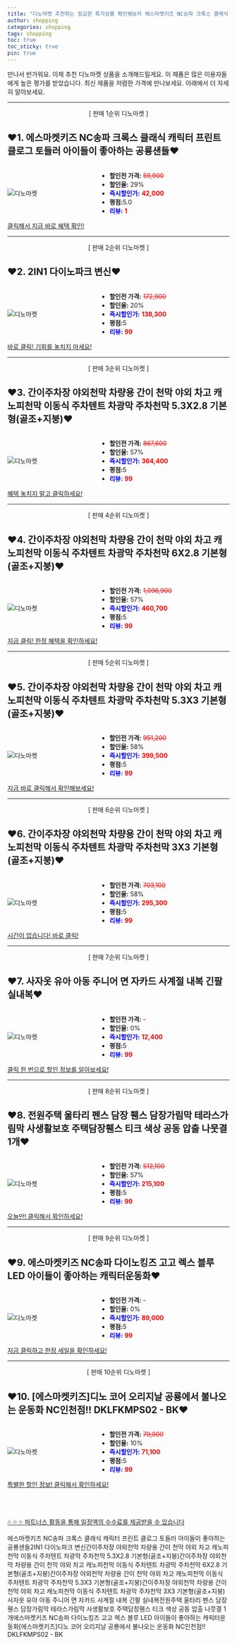 ```yaml
---
title: "디노마켓 추천하는 정교한 특가상품 확인해보자 에스마켓키즈 NC송파 크록스 클래식 캐릭터"
author: shopping
categories: shopping
tags: shopping
toc: true
toc_sticky: true
pin: true
---
```

만나서 반가워요. 이제 추천 디노마켓 상품을 소개해드릴게요. 이 제품은 많은 이용자들에게 높은 평가를 받았습니다. 최신 제품을 저렴한 가격에 만나보세요. 아래에서 더 자세히 알아보세요.

---
<p class="toplist" style="margin: 0 auto; display: block; width: fit-content;">[ 판매 1순위 디노마켓 ]</p>

<h2><strong>❤️1. 에스마켓키즈 NC송파 크록스 클래식 캐릭터 프린트 클로그 토들러 아이들이 좋아하는 공룡샌들❤️</strong></h2>

<div style="display: flex; align-items: center;">
    <div style="flex: 0.4;">
        <img src="https://thumbnail8.coupangcdn.com/thumbnails/remote/230x230ex/image/vendor_inventory/fd18/09a01ab1c31a09206f628aefee9e31163eebdc185f71a2b8bb570fb439d7.jpg" alt="디노마켓" style="max-width: 100%;">
    </div>
    <div style="flex: 0.6; margin-left: 10px;">
        <ul>
            <li><strong>할인전 가격:</strong> <del style="color: red;">59,900</del></li>
            <li><strong>할인율:</strong> 29%</li>
            <li><span style='color:blue'><strong>즉시할인가:</strong></span> <span style='color:red'><strong>42,000</strong></span></li>
            <li><strong>평점:</strong>5.0</li>
            <li><span style='color:blue'><strong>리뷰:</strong></span> <span style='color:red'><strong>1</strong></span></li>
        </ul>
    </div>
</div>
<div class="center">
    <a href="https://selin100587001.github.io?lptag=AF9450613&subid=githubio&pageKey=7872388421&traceid=V0-153&itemId=21508887594&vendorItemId=88562403983" class="myButton">
        클릭해서 지금 바로 혜택 확인!
    </a>
</div>


---
<p class="toplist" style="margin: 0 auto; display: block; width: fit-content;">[ 판매 2순위 디노마켓 ]</p>

<h2><strong>❤️2. 2IN1 다이노파크 변신❤️</strong></h2>

<div style="display: flex; align-items: center;">
    <div style="flex: 0.4;">
        <img src="https://thumbnail6.coupangcdn.com/thumbnails/remote/230x230ex/image/vendor_inventory/535b/c090d51d6e36c28f3e8d283c548c45473054a08efe770775b37947f90086.jpg" alt="디노마켓" style="max-width: 100%;">
    </div>
    <div style="flex: 0.6; margin-left: 10px;">
        <ul>
            <li><strong>할인전 가격:</strong> <del style="color: red;">172,900</del></li>
            <li><strong>할인율:</strong> 20%</li>
            <li><span style='color:blue'><strong>즉시할인가:</strong></span> <span style='color:red'><strong>138,300</strong></span></li>
            <li><strong>평점:</strong>5</li>
            <li><span style='color:blue'><strong>리뷰:</strong></span> <span style='color:red'><strong>99</strong></span></li>
        </ul>
    </div>
</div>
<div class="center">
    <a href="https://selin100587001.github.io?lptag=AF9450613&subid=githubio&pageKey=7814705988&traceid=V0-153&itemId=21207348543&vendorItemId=88268570646" class="myButton">
        바로 클릭! 기회를 놓치지 마세요!
    </a>
</div>


---
<p class="toplist" style="margin: 0 auto; display: block; width: fit-content;">[ 판매 3순위 디노마켓 ]</p>

<h2><strong>❤️3. 간이주차장 야외천막 차량용 간이 천막 야외 차고 캐노피천막 이동식 주차텐트 차광막 주차천막 5.3X2.8 기본형(골조+지붕)❤️</strong></h2>

<div style="display: flex; align-items: center;">
    <div style="flex: 0.4;">
        <img src="https://thumbnail9.coupangcdn.com/thumbnails/remote/230x230ex/image/vendor_inventory/3a3a/56bb58c5c7f74b6ee0238337e3847434489f19cf49f607239b402f0e7689.jpg" alt="디노마켓" style="max-width: 100%;">
    </div>
    <div style="flex: 0.6; margin-left: 10px;">
        <ul>
            <li><strong>할인전 가격:</strong> <del style="color: red;">867,600</del></li>
            <li><strong>할인율:</strong> 57%</li>
            <li><span style='color:blue'><strong>즉시할인가:</strong></span> <span style='color:red'><strong>364,400</strong></span></li>
            <li><strong>평점:</strong>5</li>
            <li><span style='color:blue'><strong>리뷰:</strong></span> <span style='color:red'><strong>99</strong></span></li>
        </ul>
    </div>
</div>
<div class="center">
    <a href="https://selin100587001.github.io?lptag=AF9450613&subid=githubio&pageKey=7997036168&traceid=V0-153&itemId=22248955453&vendorItemId=89255701512" class="myButton">
        혜택 놓치지 말고 클릭하세요!
    </a>
</div>


---
<p class="toplist" style="margin: 0 auto; display: block; width: fit-content;">[ 판매 4순위 디노마켓 ]</p>

<h2><strong>❤️4. 간이주차장 야외천막 차량용 간이 천막 야외 차고 캐노피천막 이동식 주차텐트 차광막 주차천막 6X2.8 기본형(골조+지붕)❤️</strong></h2>

<div style="display: flex; align-items: center;">
    <div style="flex: 0.4;">
        <img src="https://thumbnail9.coupangcdn.com/thumbnails/remote/230x230ex/image/vendor_inventory/3a3a/56bb58c5c7f74b6ee0238337e3847434489f19cf49f607239b402f0e7689.jpg" alt="디노마켓" style="max-width: 100%;">
    </div>
    <div style="flex: 0.6; margin-left: 10px;">
        <ul>
            <li><strong>할인전 가격:</strong> <del style="color: red;">1,096,900</del></li>
            <li><strong>할인율:</strong> 57%</li>
            <li><span style='color:blue'><strong>즉시할인가:</strong></span> <span style='color:red'><strong>460,700</strong></span></li>
            <li><strong>평점:</strong>5</li>
            <li><span style='color:blue'><strong>리뷰:</strong></span> <span style='color:red'><strong>99</strong></span></li>
        </ul>
    </div>
</div>
<div class="center">
    <a href="https://selin100587001.github.io?lptag=AF9450613&subid=githubio&pageKey=7997036168&traceid=V0-153&itemId=22248955451&vendorItemId=89255701557" class="myButton">
        지금 클릭! 한정 혜택을 확인하세요!
    </a>
</div>


---
<p class="toplist" style="margin: 0 auto; display: block; width: fit-content;">[ 판매 5순위 디노마켓 ]</p>

<h2><strong>❤️5. 간이주차장 야외천막 차량용 간이 천막 야외 차고 캐노피천막 이동식 주차텐트 차광막 주차천막 5.3X3 기본형(골조+지붕)❤️</strong></h2>

<div style="display: flex; align-items: center;">
    <div style="flex: 0.4;">
        <img src="https://thumbnail9.coupangcdn.com/thumbnails/remote/230x230ex/image/vendor_inventory/3a3a/56bb58c5c7f74b6ee0238337e3847434489f19cf49f607239b402f0e7689.jpg" alt="디노마켓" style="max-width: 100%;">
    </div>
    <div style="flex: 0.6; margin-left: 10px;">
        <ul>
            <li><strong>할인전 가격:</strong> <del style="color: red;">951,200</del></li>
            <li><strong>할인율:</strong> 58%</li>
            <li><span style='color:blue'><strong>즉시할인가:</strong></span> <span style='color:red'><strong>399,500</strong></span></li>
            <li><strong>평점:</strong>5</li>
            <li><span style='color:blue'><strong>리뷰:</strong></span> <span style='color:red'><strong>99</strong></span></li>
        </ul>
    </div>
</div>
<div class="center">
    <a href="https://selin100587001.github.io?lptag=AF9450613&subid=githubio&pageKey=7997036168&traceid=V0-153&itemId=22248955456&vendorItemId=89255701565" class="myButton">
        지금 바로 클릭해서 확인해보세요!
    </a>
</div>


---
<p class="toplist" style="margin: 0 auto; display: block; width: fit-content;">[ 판매 6순위 디노마켓 ]</p>

<h2><strong>❤️6. 간이주차장 야외천막 차량용 간이 천막 야외 차고 캐노피천막 이동식 주차텐트 차광막 주차천막 3X3 기본형(골조+지붕)❤️</strong></h2>

<div style="display: flex; align-items: center;">
    <div style="flex: 0.4;">
        <img src="https://thumbnail9.coupangcdn.com/thumbnails/remote/230x230ex/image/vendor_inventory/3a3a/56bb58c5c7f74b6ee0238337e3847434489f19cf49f607239b402f0e7689.jpg" alt="디노마켓" style="max-width: 100%;">
    </div>
    <div style="flex: 0.6; margin-left: 10px;">
        <ul>
            <li><strong>할인전 가격:</strong> <del style="color: red;">703,100</del></li>
            <li><strong>할인율:</strong> 58%</li>
            <li><span style='color:blue'><strong>즉시할인가:</strong></span> <span style='color:red'><strong>295,300</strong></span></li>
            <li><strong>평점:</strong>5</li>
            <li><span style='color:blue'><strong>리뷰:</strong></span> <span style='color:red'><strong>99</strong></span></li>
        </ul>
    </div>
</div>
<div class="center">
    <a href="https://selin100587001.github.io?lptag=AF9450613&subid=githubio&pageKey=7997036168&traceid=V0-153&itemId=22248955442&vendorItemId=89255701658" class="myButton">
        시간이 없습니다! 바로 클릭!
    </a>
</div>


---
<p class="toplist" style="margin: 0 auto; display: block; width: fit-content;">[ 판매 7순위 디노마켓 ]</p>

<h2><strong>❤️7. 사자옷 유아 아동 주니어 면 자카드 사계절 내복 긴팔 실내복❤️</strong></h2>

<div style="display: flex; align-items: center;">
    <div style="flex: 0.4;">
        <img src="https://thumbnail7.coupangcdn.com/thumbnails/remote/230x230ex/image/vendor_inventory/4956/ae7c81bc9186954bd344ff205c153f288e8ee53b5f013de93adb2136ca3a.jpg" alt="디노마켓" style="max-width: 100%;">
    </div>
    <div style="flex: 0.6; margin-left: 10px;">
        <ul>
            <li><strong>할인전 가격:</strong> <del style="color: red;">-</del></li>
            <li><strong>할인율:</strong> 0%</li>
            <li><span style='color:blue'><strong>즉시할인가:</strong></span> <span style='color:red'><strong>12,400</strong></span></li>
            <li><strong>평점:</strong>5</li>
            <li><span style='color:blue'><strong>리뷰:</strong></span> <span style='color:red'><strong>99</strong></span></li>
        </ul>
    </div>
</div>
<div class="center">
    <a href="https://selin100587001.github.io?lptag=AF9450613&subid=githubio&pageKey=6308452185&traceid=V0-153&itemId=13080854567&vendorItemId=80342456142" class="myButton">
        클릭 한 번으로 할인 정보를 알아보세요!
    </a>
</div>


---
<p class="toplist" style="margin: 0 auto; display: block; width: fit-content;">[ 판매 8순위 디노마켓 ]</p>

<h2><strong>❤️8. 전원주택 울타리 펜스 담장 휀스 담장가림막 테라스가림막 사생활보호 주택담장휀스 티크 색상 공동 압출 나뭇결 1개❤️</strong></h2>

<div style="display: flex; align-items: center;">
    <div style="flex: 0.4;">
        <img src="https://thumbnail8.coupangcdn.com/thumbnails/remote/230x230ex/image/vendor_inventory/5f2f/005f364fc514673a3acd33d9042488cc7e9dceede817d4e8896e05aa93d6.jpg" alt="디노마켓" style="max-width: 100%;">
    </div>
    <div style="flex: 0.6; margin-left: 10px;">
        <ul>
            <li><strong>할인전 가격:</strong> <del style="color: red;">512,100</del></li>
            <li><strong>할인율:</strong> 57%</li>
            <li><span style='color:blue'><strong>즉시할인가:</strong></span> <span style='color:red'><strong>215,100</strong></span></li>
            <li><strong>평점:</strong>5</li>
            <li><span style='color:blue'><strong>리뷰:</strong></span> <span style='color:red'><strong>99</strong></span></li>
        </ul>
    </div>
</div>
<div class="center">
    <a href="https://selin100587001.github.io?lptag=AF9450613&subid=githubio&pageKey=7996974023&traceid=V0-153&itemId=22248525224&vendorItemId=89255697508" class="myButton">
        오늘만! 클릭해서 확인하세요!
    </a>
</div>


---
<p class="toplist" style="margin: 0 auto; display: block; width: fit-content;">[ 판매 9순위 디노마켓 ]</p>

<h2><strong>❤️9. 에스마켓키즈 NC송파 다이노킹즈 고고 렉스 블루 LED 아이들이 좋아하는 캐릭터운동화❤️</strong></h2>

<div style="display: flex; align-items: center;">
    <div style="flex: 0.4;">
        <img src="https://thumbnail9.coupangcdn.com/thumbnails/remote/230x230ex/image/vendor_inventory/5e1e/bc6cdd27f1eab50179739da6b9f7f5fd9e875c543f5a981edf31f27b7e6d.jpeg" alt="디노마켓" style="max-width: 100%;">
    </div>
    <div style="flex: 0.6; margin-left: 10px;">
        <ul>
            <li><strong>할인전 가격:</strong> <del style="color: red;">-</del></li>
            <li><strong>할인율:</strong> 0%</li>
            <li><span style='color:blue'><strong>즉시할인가:</strong></span> <span style='color:red'><strong>89,000</strong></span></li>
            <li><strong>평점:</strong>5</li>
            <li><span style='color:blue'><strong>리뷰:</strong></span> <span style='color:red'><strong>99</strong></span></li>
        </ul>
    </div>
</div>
<div class="center">
    <a href="https://selin100587001.github.io?lptag=AF9450613&subid=githubio&pageKey=8078537099&traceid=V0-153&itemId=22770273986&vendorItemId=89805390548" class="myButton">
        지금 클릭하고 한정 세일을 확인하세요!
    </a>
</div>


---
<p class="toplist" style="margin: 0 auto; display: block; width: fit-content;">[ 판매 10순위 디노마켓 ]</p>

<h2><strong>❤️10. [에스마켓키즈]디노 코어 오리지날 공룡에서 불나오는 운동화 NC인천점!! DKLFKMPS02 - BK❤️</strong></h2>

<div style="display: flex; align-items: center;">
    <div style="flex: 0.4;">
        <img src="https://thumbnail8.coupangcdn.com/thumbnails/remote/230x230ex/image/vendor_inventory/e726/8f297cb578ce79a06106bf4a5cfd02e2f6e296c400c7eb7845fabe9e8135.jpg" alt="디노마켓" style="max-width: 100%;">
    </div>
    <div style="flex: 0.6; margin-left: 10px;">
        <ul>
            <li><strong>할인전 가격:</strong> <del style="color: red;">79,000</del></li>
            <li><strong>할인율:</strong> 10%</li>
            <li><span style='color:blue'><strong>즉시할인가:</strong></span> <span style='color:red'><strong>71,100</strong></span></li>
            <li><strong>평점:</strong>5</li>
            <li><span style='color:blue'><strong>리뷰:</strong></span> <span style='color:red'><strong>99</strong></span></li>
        </ul>
    </div>
</div>
<div class="center">
    <a href="https://selin100587001.github.io?lptag=AF9450613&subid=githubio&pageKey=7623533367&traceid=V0-153&itemId=20217143057&vendorItemId=87306872035" class="myButton">
        특별한 할인 정보! 클릭해서 확인하세요!
    </a>
</div>

<br><br><br>[💦 💦 💦 파트너스 활동을 통해 일정액의 수수료를 제공받을 수 있습니다](https://link.coupang.com/a/bcpT2c)<br><br>에스마켓키즈 NC송파 크록스 클래식 캐릭터 프린트 클로그 토들러 아이들이 좋아하는 공룡샌들2IN1 다이노파크 변신간이주차장 야외천막 차량용 간이 천막 야외 차고 캐노피천막 이동식 주차텐트 차광막 주차천막 5.3X2.8 기본형(골조+지붕)간이주차장 야외천막 차량용 간이 천막 야외 차고 캐노피천막 이동식 주차텐트 차광막 주차천막 6X2.8 기본형(골조+지붕)간이주차장 야외천막 차량용 간이 천막 야외 차고 캐노피천막 이동식 주차텐트 차광막 주차천막 5.3X3 기본형(골조+지붕)간이주차장 야외천막 차량용 간이 천막 야외 차고 캐노피천막 이동식 주차텐트 차광막 주차천막 3X3 기본형(골조+지붕)사자옷 유아 아동 주니어 면 자카드 사계절 내복 긴팔 실내복전원주택 울타리 펜스 담장 휀스 담장가림막 테라스가림막 사생활보호 주택담장휀스 티크 색상 공동 압출 나뭇결 1개에스마켓키즈 NC송파 다이노킹즈 고고 렉스 블루 LED 아이들이 좋아하는 캐릭터운동화[에스마켓키즈]디노 코어 오리지날 공룡에서 불나오는 운동화 NC인천점!! DKLFKMPS02 - BK